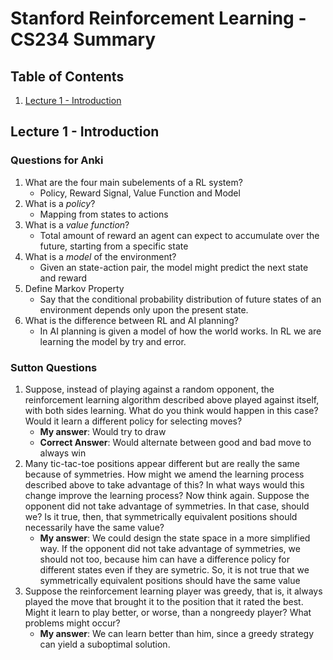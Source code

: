 # Stanford Reinforcement Learning - CS234 Summary

## Table of Contents

1. [Lecture 1 - Introduction](#lecture1-introduction)

## Lecture 1 - Introduction

### Questions for Anki
1. What are the four main subelements of a RL system?
    * Policy, Reward Signal, Value Function and Model
2. What is a *policy*?
    * Mapping from states to actions
3. What is a *value function*?
    * Total amount of reward an agent can expect to accumulate over the future,
    starting from a specific state
4. What is a *model* of the environment?
    * Given an state-action pair, the model might predict the next state and
    reward
5. Define Markov Property
    * Say that the conditional probability distribution of future states of an
    environment depends only upon the present state.
6. What is the difference between RL and AI planning?
    * In AI planning is given a model of how the world works. In RL we are
      learning the model by try and error.

### Sutton Questions
1. Suppose, instead of playing against a random opponent, the
reinforcement learning algorithm described above played against itself, with both sides
learning. What do you think would happen in this case? Would it learn a different policy
for selecting moves?
    * **My answer**: Would try to draw
    * **Correct Answer**: Would alternate between good and bad move to always
    win
2. Many tic-tac-toe positions appear different but are really
the same because of symmetries. How might we amend the learning process described
above to take advantage of this? In what ways would this change improve the learning
process? Now think again. Suppose the opponent did not take advantage of symmetries.
In that case, should we? Is it true, then, that symmetrically equivalent positions should
necessarily have the same value? 
    * **My answer**: We could design the state space in a more simplified way. If the opponent
    did not take advantage of symmetries, we should not too, because him can
    have a difference policy for different states even if they are symetric.
    So, it is not true that we symmetrically equivalent positions should have
    the same value
3. Suppose the reinforcement learning player was greedy, that is,
it always played the move that brought it to the position that it rated the best. Might it
learn to play better, or worse, than a nongreedy player? What problems might occur?
    * **My answer**: We can learn better than him, since a greedy strategy can yield a
      suboptimal solution.
